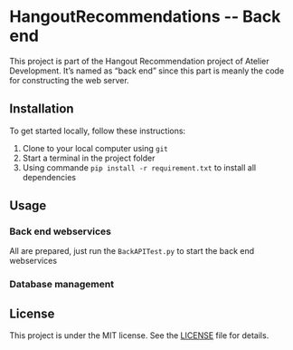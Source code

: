 # HangoutRecommendations -- Back end
This project is part of the Hangout Recommendation project of Atelier Development. It’s named as “back end” since this part is meanly the code for constructing the web server.

## Installation
To get started locally, follow these instructions:

1. Clone to your local computer using `git`
1. Start a terminal in the project folder
1. Using commande `pip install -r requirement.txt` to install all dependencies

## Usage

### Back end webservices

All are prepared, just run the `BackAPITest.py` to start the back end webservices

### Database management



## License 
This project  is under the MIT license. See the [LICENSE](https://github.com/CHUht/Hangout_Recommendations_Back_End/blob/master/LICENSE) file for details.
